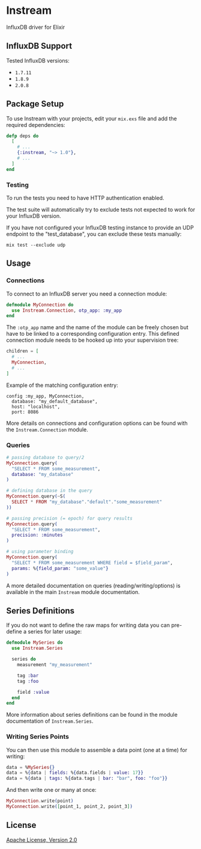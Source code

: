 # Instream

InfluxDB driver for Elixir

## InfluxDB Support

Tested InfluxDB versions:

- `1.7.11`
- `1.8.9`
- `2.0.8`

## Package Setup

To use Instream with your projects, edit your `mix.exs` file and add the required dependencies:

```elixir
defp deps do
  [
    # ...
    {:instream, "~> 1.0"},
    # ...
  ]
end
```

### Testing

To run the tests you need to have HTTP authentication enabled.

The test suite will automatically try to exclude tests not expected to work for your InfluxDB version.

If you have not configured your InfluxDB testing instance to provide an UDP endpoint to the "test\_database", you can exclude these tests manually:

```shell
mix test --exclude udp
```

## Usage

### Connections

To connect to an InfluxDB server you need a connection module:

```elixir
defmodule MyConnection do
  use Instream.Connection, otp_app: :my_app
end
```

The `:otp_app` name and the name of the module can be freely chosen but have to be linked to a corresponding configuration entry. This defined connection module needs to be hooked up into your supervision tree:

```elixir
children = [
  # ...
  MyConnection,
  # ...
]
```

Example of the matching configuration entry:

```
config :my_app, MyConnection,
  database: "my_default_database",
  host: "localhost",
  port: 8086
```

More details on connections and configuration options can be found with the `Instream.Connection` module.

### Queries

```elixir
# passing database to query/2
MyConnection.query(
  "SELECT * FROM some_measurement",
  database: "my_database"
)

# defining database in the query
MyConnection.query(~S(
  SELECT * FROM "my_database"."default"."some_measurement"
))

# passing precision (= epoch) for query results
MyConnection.query(
  "SELECT * FROM some_measurement",
  precision: :minutes
)

# using parameter binding
MyConnection.query(
  "SELECT * FROM some_measurement WHERE field = $field_param",
  params: %{field_param: "some_value"}
)
```

A more detailed documentation on queries (reading/writing/options) is available in the main `Instream` module documentation.

## Series Definitions

If you do not want to define the raw maps for writing data you can pre-define a series for later usage:

```elixir
defmodule MySeries do
  use Instream.Series

  series do
    measurement "my_measurement"

    tag :bar
    tag :foo

    field :value
  end
end
```

More information about series definitions can be found in the module documentation of `Instream.Series`.

### Writing Series Points

You can then use this module to assemble a data point (one at a time) for writing:

```elixir
data = %MySeries{}
data = %{data | fields: %{data.fields | value: 17}}
data = %{data | tags: %{data.tags | bar: "bar", foo: "foo"}}
```

And then write one or many at once:

```elixir
MyConnection.write(point)
MyConnection.write([point_1, point_2, point_3])
```

## License

[Apache License, Version 2.0](http://www.apache.org/licenses/LICENSE-2.0)
